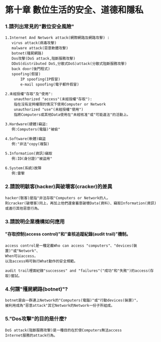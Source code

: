# 第十章 數位生活的安全、道德和隱私

### 1.請列出常見的"數位安全風險"
```
1.Internet And Network attack(網際網路及網路攻擊) :
   virus attack(病毒攻擊)
   malware attack(惡意軟體攻擊)
   botnet(殭屍網路)
   Dos攻擊(DoS attack,阻斷服務攻擊)
   DDoS(distributed DoS,分散式DoS)attack(分散式阻斷服務攻擊)
   back door(後門程式)
   spoofing(假冒)
       IP spoofing(IP假冒)
       e-mail spoofing(電子郵件假冒)

2.未經授權"存取"及"使用":
    unauthorized "access"(未經授權"存取"):
    指在沒有足夠權限的情況下使用Computer or Network
    unauthorized "use"(未經授權"使用")
    指將Computers或其他Data使用在"未經核准"或"可能違法"的活動上。  

3.Hardware(硬體)竊盜:
   例:Computers(電腦)"被偷"

4.Software(軟體)竊盜
   例:"非法"copy(複製)

5.Information(資訊)竊取
   例:ID(身分證)"被盜用"

6.System(系統)故障
   例:雷擊
```
### 2.請說明駭客(hacker)與破壞客(cracker)的差異
```
hacker(駭客)是指"非法存取"Computers or Network的人。
則cracker(破壞客)同上，再加上他們還會蓄意破壞Data(資料)、竊取Information(資訊)或進行其他惡意行為。
```
### 3.請說明企業機構如何應用
#### "存取控制(access control)"和"查核追蹤紀錄(audit trail)"機制。
```
access control是一種定義Who can access "computers"、"devices(裝置)"或"Network"、
When可以access，
以及access時可執行What動作的安全規範。

audit trail裡面紀錄"successes" and "failures"("成功"和"失敗")的access(存取)嘗試。
```                             
### 4.何謂"殭屍網路(botnet)"?
```
botnet是由一群連上Network的"Computers(電腦)"或"行動devices(裝置)"，
被利用成為"惡意attack"其它Network的Network一份子所組成。
```
### 5."Dos攻擊"的目的是什麼?
```
DoS attack(阻斷服務攻擊)是一種目的在於使Computers無法access 
Internet服務的attack行為。
```
